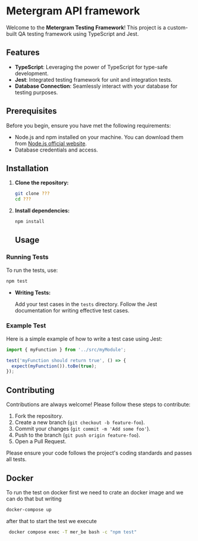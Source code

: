 # Metergram API framework

Welcome to the **Metergram Testing Framework**! This project is a custom-built QA testing framework using TypeScript and Jest.

## Features

- **TypeScript**: Leveraging the power of TypeScript for type-safe development.
- **Jest**: Integrated testing framework for unit and integration tests.
- **Database Connection**: Seamlessly interact with your database for testing purposes.

## Prerequisites

Before you begin, ensure you have met the following requirements:

- Node.js and npm installed on your machine. You can download them from [Node.js official website](https://nodejs.org/).
- Database credentials and access.

## Installation

1. **Clone the repository:**

    ```bash
    git clone ???
    cd ???
    ```

2. **Install dependencies:**

    ```bash
    npm install
    ```

    ## Usage

### Running Tests

To run the tests, use:

```bash
npm test
```

- **Writing Tests:**

  Add your test cases in the `tests` directory. Follow the Jest documentation for writing effective test cases.

### Example Test

Here is a simple example of how to write a test case using Jest:

```typescript
import { myFunction } from '../src/myModule';

test('myFunction should return true', () => {
  expect(myFunction()).toBe(true);
});
```

## Contributing

Contributions are always welcome! Please follow these steps to contribute:

1. Fork the repository.
2. Create a new branch (`git checkout -b feature-foo`).
3. Commit your changes (`git commit -m 'Add some foo'`).
4. Push to the branch (`git push origin feature-foo`).
5. Open a Pull Request.

Please ensure your code follows the project's coding standards and passes all tests.

## Docker 

To run the test on docker first we need to crate an docker image and we can do that but writing 

```bash
docker-compose up
```

after that to start the test we execute

```bash
 docker compose exec -T mer_be bash -c "npm test"
```
